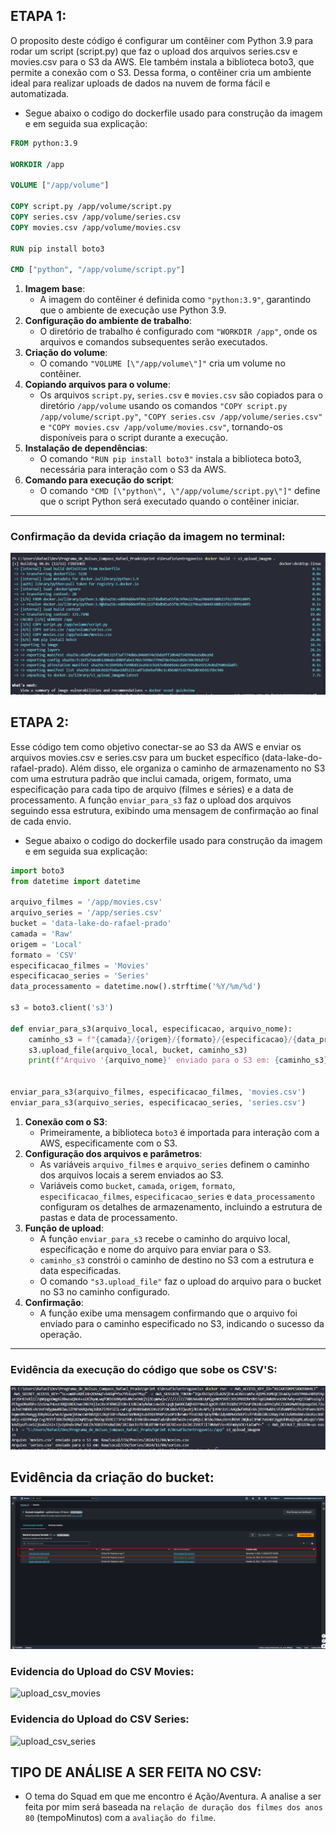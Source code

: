 ## ETAPA 1:

O proposito deste código é configurar um contêiner com Python 3.9 para rodar um script (script.py) que faz o upload dos arquivos series.csv e movies.csv para o S3 da AWS. Ele também instala a biblioteca boto3, que permite a conexão com o S3. Dessa forma, o contêiner cria um ambiente ideal para realizar uploads de dados na nuvem de forma fácil e automatizada.

- Segue abaixo o codigo do dockerfile usado para construção da imagem e em seguida sua explicação:

```Dockerfile 
FROM python:3.9

WORKDIR /app

VOLUME ["/app/volume"]

COPY script.py /app/volume/script.py
COPY series.csv /app/volume/series.csv 
COPY movies.csv /app/volume/movies.csv

RUN pip install boto3

CMD ["python", "/app/volume/script.py"]

```

1. **Imagem base**:
   - A imagem do contêiner é definida como `"python:3.9"`, garantindo que o ambiente de execução use Python 3.9.
2. **Configuração do ambiente de trabalho**:
   - O diretório de trabalho é configurado com `"WORKDIR /app"`, onde os arquivos e comandos subsequentes serão executados.
3. **Criação do volume**:
   - O comando `"VOLUME [\"/app/volume\"]"` cria um volume no contêiner.
4. **Copiando arquivos para o volume**:
   - Os arquivos `script.py`, `series.csv` e `movies.csv` são copiados para o diretório `/app/volume` usando os comandos `"COPY script.py /app/volume/script.py"`, `"COPY series.csv /app/volume/series.csv"` e `"COPY movies.csv /app/volume/movies.csv"`, tornando-os disponíveis para o script durante a execução.
5. **Instalação de dependências**:
   - O comando `"RUN pip install boto3"` instala a biblioteca boto3, necessária para interação com o S3 da AWS.
6. **Comando para execução do script**:
   - O comando `"CMD [\"python\", \"/app/volume/script.py\"]"` define que o script Python será executado quando o contêiner iniciar.

---

### Confirmação da devida criação da imagem no terminal:

![criacao_imagem](./../evidencias/02_criacao_imagem.png)



## ETAPA 2:

Esse código tem como objetivo conectar-se ao S3 da AWS e enviar os arquivos movies.csv e series.csv para um bucket específico (data-lake-do-rafael-prado). Além disso, ele organiza o caminho de armazenamento no S3 com uma estrutura padrão que inclui camada, origem, formato, uma especificação para cada tipo de arquivo (filmes e séries) e a data de processamento. A função `enviar_para_s3` faz o upload dos arquivos seguindo essa estrutura, exibindo uma mensagem de confirmação ao final de cada envio.

- Segue abaixo o codigo do dockerfile usado para construção da imagem e em seguida sua explicação:

```Python
import boto3
from datetime import datetime

arquivo_filmes = '/app/movies.csv'
arquivo_series = '/app/series.csv'
bucket = 'data-lake-do-rafael-prado'
camada = 'Raw'
origem = 'Local'
formato = 'CSV'
especificacao_filmes = 'Movies'
especificacao_series = 'Series'
data_processamento = datetime.now().strftime('%Y/%m/%d')

s3 = boto3.client('s3')

def enviar_para_s3(arquivo_local, especificacao, arquivo_nome):
    caminho_s3 = f"{camada}/{origem}/{formato}/{especificacao}/{data_processamento}/{arquivo_nome}"
    s3.upload_file(arquivo_local, bucket, caminho_s3)
    print(f"Arquivo '{arquivo_nome}' enviado para o S3 em: {caminho_s3}")


enviar_para_s3(arquivo_filmes, especificacao_filmes, 'movies.csv')
enviar_para_s3(arquivo_series, especificacao_series, 'series.csv')

```


1. **Conexão com o S3**:
   - Primeiramente, a biblioteca `boto3` é importada para interação com a AWS, especificamente com o S3.
2. **Configuração dos arquivos e parâmetros**:
   - As variáveis `arquivo_filmes` e `arquivo_series` definem o caminho dos arquivos locais a serem enviados ao S3.
   - Variáveis como `bucket`, `camada`, `origem`, `formato`, `especificacao_filmes`, `especificacao_series` e `data_processamento` configuram os detalhes de armazenamento, incluindo a estrutura de pastas e data de processamento.
3. **Função de upload**:
   - A função `enviar_para_s3` recebe o caminho do arquivo local, especificação e nome do arquivo para enviar para o S3.
   - `caminho_s3` constrói o caminho de destino no S3 com a estrutura e data especificadas.
   - O comando `"s3.upload_file"` faz o upload do arquivo para o bucket no S3 no caminho configurado.
4. **Confirmação**:
   - A função exibe uma mensagem confirmando que o arquivo foi enviado para o caminho especificado no S3, indicando o sucesso da operação.
 
 ---
### Evidência da execução do código que sobe os CSV'S:

![execucao_script](./../evidencias/05_codigo_upload_arquivos.png)

## Evidência da criação do bucket:

![criacao_bucket](./../evidencias/06_criacao_bucket.png)

### Evidencia do Upload do CSV Movies:

![upload_csv_movies](./../evidencias/07_csv_AWS_movies.png)

### Evidencia do Upload do CSV Series:

![upload_csv_series](./../evidencias/07_csv_AWS_series.png)


## TIPO DE ANÁLISE A SER FEITA NO CSV:

- O tema do Squad em que me encontro é Ação/Aventura. A analise a ser feita por mim será baseada na `relação de duração dos filmes dos anos 80` (tempoMinutos) com a `avaliação do filme`.

#